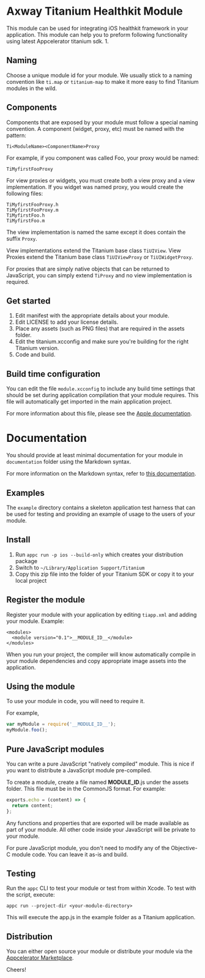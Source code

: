 # Axway Titanium Healthkit Module

This module can be used for integrating iOS healthkit framework in your application. This module can help you to preform following functionality using latest Appcelerator titanium sdk.
1.

## Naming

Choose a unique module id for your module. We usually stick to a naming convention 
like `ti.map` or `titanium-map` to make it more easy to find Titanium modules in the wild.


## Components

Components that are exposed by your module must follow a special naming convention.
A component (widget, proxy, etc) must be named with the pattern:

```
Ti<ModuleName><ComponentName>Proxy
```

For example, if you component was called Foo, your proxy would be named:

```
TiMyfirstFooProxy
```

For view proxies or widgets, you must create both a view proxy and a view implementation.
If you widget was named proxy, you would create the following files:

```
TiMyfirstFooProxy.h
TiMyfirstFooProxy.m
TiMyfirstFoo.h
TiMyfirstFoo.m
```

The view implementation is named the same except it does contain the suffix `Proxy`.

View implementations extend the Titanium base class `TiUIView`. View Proxies extend the
Titanium base class `TiUIViewProxy` or `TiUIWidgetProxy`.

For proxies that are simply native objects that can be returned to JavaScript, you can
simply extend `TiProxy` and no view implementation is required.

## Get started

1. Edit manifest with the appropriate details about your module.
2. Edit LICENSE to add your license details.
3. Place any assets (such as PNG files) that are required in the assets folder.
4. Edit the titanium.xcconfig and make sure you're building for the right Titanium version.
5. Code and build.

## Build time configuration

You can edit the file `module.xcconfig` to include any build time settings that should be
set during application compilation that your module requires. This file will automatically get imported 
in the main application project.

For more information about this file, please see the [Apple documentation](https://developer.apple.com/library/content/featuredarticles/XcodeConcepts/Concept-Build_Settings.html).

# Documentation

You should provide at least minimal documentation for your module in `documentation` folder using the 
Markdown syntax.

For more information on the Markdown syntax, refer to [this documentation](https://github.com/adam-p/markdown-here/wiki/Markdown-Cheatsheet).

## Examples

The `example` directory contains a skeleton application test harness that can be
used for testing and providing an example of usage to the users of your module.

## Install

1. Run `appc run -p ios --build-only` which creates your distribution package
2. Switch to `~/Library/Application Support/Titanium`
3. Copy this zip file into the folder of your Titanium SDK or copy it to your local project

## Register the module

Register your module with your application by editing `tiapp.xml` and adding your module.
Example:

```
<modules>
  <module version="0.1">__MODULE_ID__</module>
</modules>
```

When you run your project, the compiler will know automatically compile in your module
dependencies and copy appropriate image assets into the application.

## Using the module

To use your module in code, you will need to require it.

For example,

```js
var myModule = require('__MODULE_ID__');
myModule.foo();
```

## Pure JavaScript modules

You can write a pure JavaScript "natively compiled" module. This is nice if you
want to distribute a JavaScript module pre-compiled.

To create a module, create a file named __MODULE_ID__.js under the assets folder.
This file must be in the CommonJS format. For example:

```js
exports.echo = (content) => {
  return content;
};
```

Any functions and properties that are exported will be made available as part of your
module. All other code inside your JavaScript will be private to your module.

For pure JavaScript module, you don't need to modify any of the Objective-C module code. You
can leave it as-is and build.

## Testing

Run the `appc` CLI to test your module or test from within Xcode.
To test with the script, execute:

```
appc run --project-dir <your-module-directory>
```

This will execute the app.js in the example folder as a Titanium application.

## Distribution

You can either open source your module or distribute your module via the [Appcelerator Marketplace](https://marketplace.appcelerator.com).

Cheers!
